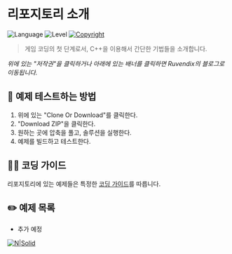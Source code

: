 # 리포지토리 소개
![Language](https://img.shields.io/badge/%ED%94%84%EB%A1%9C%EA%B7%B8%EB%9E%98%EB%B0%8D%20%EC%96%B8%EC%96%B4-C%2B%2B-yellow) ![Level](https://img.shields.io/badge/%EC%88%98%EC%A4%80-%EC%B4%88%EB%B3%B4-orange) [![Copyright](https://img.shields.io/badge/%EC%A0%80%EC%9E%91%EA%B6%8C-Ruvendix-yellowgreen)](https://blog.naver.com/ruvendix) 
> 게임 코딩의 첫 단계로서, C++을 이용해서 간단한 기법들을 소개합니다.

*위에 있는 "저작권"을 클릭하거나 아래에 있는 배너를 클릭하면 Ruvendix의 블로그로 이동됩니다.*


## 🔧 예제 테스트하는 방법
1. 위에 있는 "Clone Or Download"를 클릭한다.
2. "Download ZIP"을 클릭한다.
3. 원하는 곳에 압축을 풀고, 솔루션을 실행한다.
4. 예제를 빌드하고 테스트한다.


## 💁‍♂️ 코딩 가이드
리포지토리에 있는 예제들은 특정한 [코딩 가이드](https://ruvendix.blog.me/221533803844)를 따릅니다.


## ✏️ 예제 목록
  - 추가 예정


   [![N|Solid](http://postfiles16.naver.net/20141225_207/ruvendix_1419442417256kgVA5_PNG/%BA%ED%B7%CE%B1%D7_%C5%B8%C0%CC%C6%B22.png?type=w1)](https://blog.naver.com/ruvendix)

